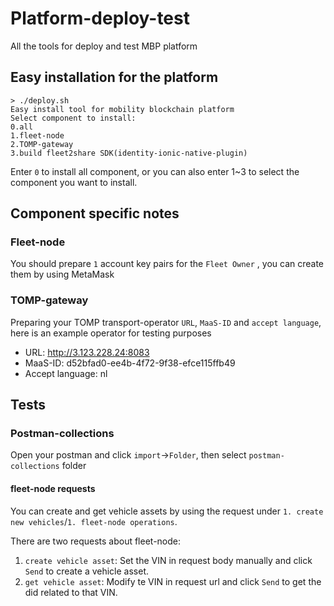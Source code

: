 # Platform-deploy-test
All the tools for deploy and test MBP platform

## Easy installation for the platform
```shell
> ./deploy.sh
Easy install tool for mobility blockchain platform
Select component to install:
0.all
1.fleet-node
2.TOMP-gateway
3.build fleet2share SDK(identity-ionic-native-plugin)

```

Enter `0` to install all component, or you can also enter 1~3 to select the component you want to install.

## Component specific notes

### Fleet-node
You should prepare `1` account key pairs for the `Fleet Owner` , you can create them by using MetaMask

### TOMP-gateway

Preparing your TOMP transport-operator `URL`, `MaaS-ID` and `accept language`, here is an example operator for testing purposes
* URL: http://3.123.228.24:8083
* MaaS-ID: d52bfad0-ee4b-4f72-9f38-efce115ffb49
* Accept language: nl

## Tests

### Postman-collections
Open your postman and click `import`->`Folder`, then select `postman-collections` folder

#### fleet-node requests
You can create and get vehicle assets by using the request under `1. create new vehicles`/`1. fleet-node operations`.

There are two requests about fleet-node:

1. `create vehicle asset`: Set the VIN in request body manually and click `Send` to create a vehicle asset.
2. `get vehicle asset`: Modify te VIN in request url and click `Send` to get the did related to that VIN.

